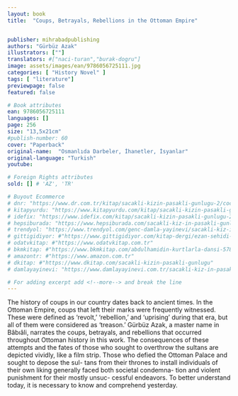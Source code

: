 ```yaml
---
layout: book
title:  "Coups, Betrayals, Rebellions in the Ottoman Empire"


publisher: mihrabadpublishing
authors: "Gürbüz Azak"
illustrators: [""]
translators: #["naci-turan","burak-dogru"]
image: assets/images/ean/9786056725111.jpg
categories: [ "History Novel" ]
tags: [ "literature"]
previewpage: false
featured: false

# Book attributes
ean: 9786056725111
languages: []
page: 256
size: "13,5x21cm"
#publish-number: 60
cover: "Paperback"
original-name:  "Osmanlıda Darbeler, İhanetler, İsyanlar"
original-language: "Turkish"
youtube:

# Foreign Rights attributes
sold: [] # 'AZ', 'TR'

# Buyout Ecommerce
# dnr: "https://www.dr.com.tr/kitap/sacakli-kizin-pasakli-gunlugu-2/cocuk-ve-genclik/genclik-10-yas/roman-oyku/urunno=0001893059001"
# kitapyurdu: "https://www.kitapyurdu.com/kitap/sacakli-kizin-pasakli-gunlugu-2-/560122.html&filter_name=Sa%C3%A7akl%C4%B1+K%C4%B1z%27%C4%B1n+Pasakl%C4%B1+G%C3%BCnl%C3%BC%C4%9F%C3%BC+2"
# idefix: "https://www.idefix.com/kitap/sacakli-kizin-pasakli-gunlugu-2/cocuk-ve-genclik/genclik-10-yas/roman-oyku/urunno=0001893059001"
# hepsiburada: "https://www.hepsiburada.com/sacakli-kiz-in-pasakli-gunlugu-2-damla-yayinevi-p-HBV000012ER86"
# trendyol: "https://www.trendyol.com/genc-damla-yayinevi/sacakli-kiz-in-pasakli-gunlugu-2-p-54825777"
# gittigidiyor: #"https://www.gittigidiyor.com/kitap-dergi/ezan-sehidi-adnan-menderes_pdp_732728793"
# odatvkitap: #"https://www.odatvkitap.com.tr"
# bkmkitap: #"https://www.bkmkitap.com/abdulhamidin-kurtlarla-dansi-578226"
# amazontr: #"https://www.amazon.com.tr"
# dkitap: #"https://www.dkitap.com/sacakli-kizin-pasakli-gunlugu"
# damlayayinevi: "https://www.damlayayinevi.com.tr/sacakli-kiz-in-pasakli-gunlugu-2-bu-iste-bi-terslik-var"

# For adding excerpt add <!--more--> and break the line
---
```

The history of coups in our country dates back to
ancient times. In the Ottoman Empire, coups that
left their marks were frequently witnessed. These
were defined as ‘revolt,’ ‘rebellion,’ and ‘uprising’
during that era, but all of them were considered as
‘treason.’ Gürbüz Azak, a master name in Bâbıâli,
narrates the coups, betrayals, and rebellions that
occurred throughout Ottoman history in this work.
The consequences of these attempts and the fates
of those who sought to overthrow the sultans are
depicted vividly, like a film strip. Those who defied
the Ottoman Palace and sought to depose the sul-
tans from their thrones to install individuals of their
own liking generally faced both societal condemna-
tion and violent punishment for their mostly unsuc-
cessful endeavors. To better understand today, it is
necessary to know and comprehend yesterday.
<!--more--> 

